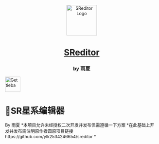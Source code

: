 <div align=center><img src="https://diyyx.wang/app/com.yx.sreditor/ic_launcher.png" alt="SReditor Logo" height="100"/></div>

# <div align=center><a href="https://diyyx.wang/app/com.yx.sreditor" title="SReditor Official Website">SReditor</a></div>

### <div align=center>by 雨夏</div>

<a href="https://tieba.baidu.com/f?kw=simplerockets" title="Get tieba"><img src="https://diyyx.wang/app/com.yx.sreditor/ic_sr.jpg" alt="Get tieba" height="50"/></a></div>

# 🍰SR星系编辑器
By 雨夏
*本项目允许未经授权二次开发并发布但需遵循一下方案
*在此基础上开发并发布需注明原作者圆原项目链接https://github.com/ylk2534246654/sreditor
*
